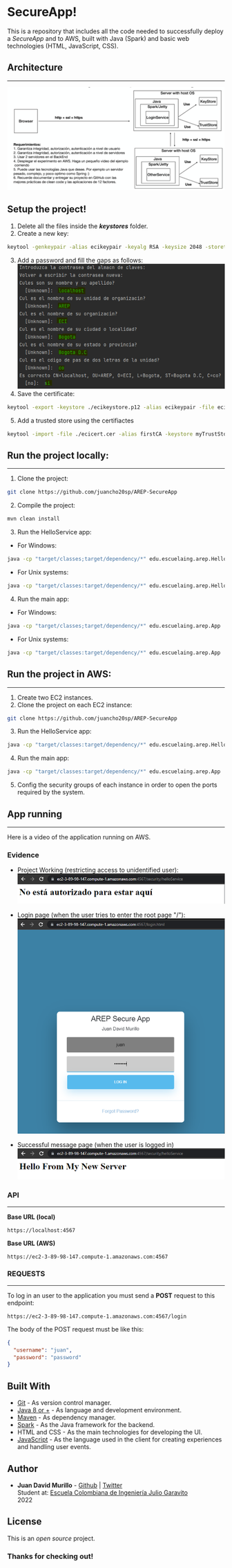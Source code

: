 # SecureApp!

This is a repository that includes all the code needed to successfully deploy a _SecureApp_ and to AWS, built with Java (Spark) and basic web technologies (HTML, JavaScript, CSS).

## Architecture

---
![](img/architecture.png)

## Setup the project!
1. Delete all the files inside the **_keystores_** folder.
2. Create a new key:
```bash
keytool -genkeypair -alias ecikeypair -keyalg RSA -keysize 2048 -storetype PKCS12 -keystore ecikeystore.p12 -validity 3650
```
3. Add a password and fill the gaps as follows:
![](img/generateKey.png)
4. Save the certificate:
```bash
keytool -export -keystore ./ecikeystore.p12 -alias ecikeypair -file ecicert.cer
```
5. Add a trusted store using the certifiactes
```bash
keytool -import -file ./ecicert.cer -alias firstCA -keystore myTrustStore
```

## Run the project locally:
---
1. Clone the project:
```bash
git clone https://github.com/juancho20sp/AREP-SecureApp
```
2. Compile the project:
```bash
mvn clean install
```
3. Run the HelloService app:
- For Windows:
```bash
java -cp "target/classes;target/dependency/*" edu.escuelaing.arep.HelloServer
```
- For Unix systems:
```bash
java -cp "target/classes:target/dependency/*" edu.escuelaing.arep.HelloServer
```
4. Run the main app:
- For Windows:
```bash
java -cp "target/classes;target/dependency/*" edu.escuelaing.arep.App
```
- For Unix systems:
```bash
java -cp "target/classes:target/dependency/*" edu.escuelaing.arep.App
```

## Run the project in AWS:
---
1. Create two EC2 instances.
2. Clone the project on each EC2 instance:
```bash
git clone https://github.com/juancho20sp/AREP-SecureApp
```
3. Run the HelloService app:
```bash
java -cp "target/classes:target/dependency/*" edu.escuelaing.arep.HelloServer
```
4. Run the main app:
```bash
java -cp "target/classes:target/dependency/*" edu.escuelaing.arep.App
```
5. Config the security groups of each instance in order to open the ports required by the system.


## App running
---
Here is a video of the application running on AWS.


### Evidence
- Project Working (restricting access to unidentified user):
![](img/login0.png)

- Login page (when the user tries to enter the root page "/"):
![](img/login1.png)

- Successful message page (when the user is logged in)
![](img/login2.png)



### API

---

**Base URL (local)**

```url
https://localhost:4567
```
**Base URL (AWS)**

```url
https://ec2-3-89-98-147.compute-1.amazonaws.com:4567
```

### REQUESTS

---
To log in an user to the application you must send a **POST** request to this endpoint:
```url
https://ec2-3-89-98-147.compute-1.amazonaws.com:4567/login
```

The body of the POST request must be like this:
```json
{
  "username": "juan",
  "password": "password"
}
```


## Built With

- [Git](https://git-scm.com/) - As version control manager.
- [Java 8 or +](https://www.java.com/es/download/ie_manual.jsp) - As language and development environment.
- [Maven](https://maven.apache.org/) - As dependency manager.
- [Spark](https://sparkjava.com/) - As the Java framework for the backend.
- HTML and CSS - As the main technologies for developing the UI.
- [JavaScript](https://developer.mozilla.org/es/docs/Web/JavaScript) - As the language used in the client for creating experiences and handling user events.

## Author

- **Juan David Murillo** - [Github](https://github.com/juancho20sp) | [Twitter](https://twitter.com/juancho20sp)<br/>
  Student at: [Escuela Colombiana de Ingeniería Julio Garavito](https://www.escuelaing.edu.co/es/) <br/>
  2022

## License

This is an _open source_ project.

### Thanks for checking out!
